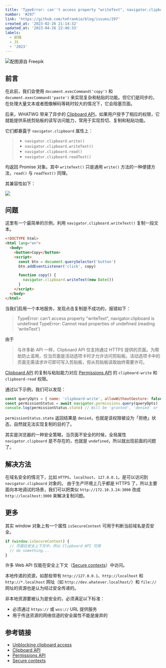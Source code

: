 ```yaml
---
title: 'TypeError: can''t access property "writeText", navigator.clipboard is undefined'
number: '#297'
link: 'https://github.com/toFrankie/blog/issues/297'
created_at: '2023-02-26 21:14:32'
updated_at: '2023-04-26 22:40:33'
labels:
  - 前端
  - JS
  - '2023'
---
```

![配图源自 Freepik](https://upload-images.jianshu.io/upload_images/5128488-09ee2c9decfa699c.jpg?imageMogr2/auto-orient/strip%7CimageView2/2/w/1240)


## 前言

在此前，我们会使用 `document.execCommand('copy')` 和 `document.execCommand('paste')` 来实现复杂和粘贴的功能。但它们是同步的，在处理大量文本或者图像解码等耗时较大的情况下，它会阻塞页面。

后来，WHATWG 带来了异步的 [Clipboard API](https://developer.mozilla.org/zh-CN/docs/Web/API/Clipboard_API)，如果用户授予了相应的权限，它就能提供系统剪贴板的读写访问能力，常用于实现剪切、复制和粘贴功能。

它们都暴露于 `navigator.clipboard` 属性上：

> * `navigator.clipboard.write()`
> * `navigator.clipboard.writeText()`
> * `navigator.clipboard.read()`
> * `navigator.clipboard.readText()`

均返回 Promise 对象。其中 `writeText()` 只是通用 `write()` 方法的一种便捷方法，`read()` 与 `readText()` 同理。

其兼容性如下：

![](https://upload-images.jianshu.io/upload_images/5128488-ca54eae2c93f74f6.png?imageMogr2/auto-orient/strip%7CimageView2/2/w/1240)

## 问题

这里有一个最简单的示例，利用 `navigator.clipboard.writeText()` 复制一段文本。
```html
<!DOCTYPE html>
<html lang="en">
  <body>
    <button>Copy</button>
    <script>
      const btn = document.querySelector('button')
      btn.addEventListener('click', copy)

      function copy() {
        navigator.clipboard.writeText(new Date())
      }
    </script>
  </body>
</html>
```

当我们启用一个本地服务，发现点击复制是不成功的，报错如下：

> TypeError: can't access property "writeText", navigator.clipboard is undefined
> TypeError: Cannot read properties of undefined (reading 'writeText')

由于

> 与许多新 API 一样，Clipboard API 仅支持通过 HTTPS 提供的页面。为帮助防止滥用，仅当页面是活动选项卡时才允许访问剪贴板。活动选项卡中的页面无需请求许可即可写入剪贴板，但从剪贴板读取始终需要许可。

[Clipboard API](https://developer.mozilla.org/zh-CN/docs/Web/API/Clipboard_API) 的复制与粘贴能力对应 [Permissions API](https://developer.mozilla.org/zh-CN/docs/Web/API/Permissions_API) 的 `clipboard-write` 和 `clipboard-read` 权限。

通过以下示例，我们可以发现：

```js
const queryOpts = { name: 'clipboard-write', allowWithoutGesture: false }
const permissionStatus = await navigator.permissions.query(queryOpts)
console.log(permissionStatus.state) // Will be 'granted', 'denied' or 'prompt'
```

`permissionStatus.state` 返回结果是 `denied`，也就是该权限被设为「拒绝」状态，自然就无法实现复制的目的了。

其实是浏览器的一种安全策略，当页面不安全的时候，全局属性 `navigator.clipboard` 是不存在的，也就是 `undefined`，所以就出现前面的问题了。

## 解决方法

在域名安全的情况下，比如 `HTTPS`、`localhost`、`127.0.0.1`，是可以访问到 `navigator.clipboard` 对象的。
由于生产环境上几乎都是 HTTPS 了，所以主要面向本地调试的场景，我们可以把类似 `http://172.10.3.24:3000` 改成 `http://localhost:3000` 来解决复制问题。

## 更多

其实 window 对象上有一个属性 `isSecureContext` 可用于判断当前域名是否安全。

```js
if (window.isSecureContext) {
  // 页面在安全上下文中，所以 Clipboard API 可用
  // do something...
}
```

许多 Web API 仅能在安全上下文（[Secure contexts](https://developer.mozilla.org/zh-CN/docs/Web/Security/Secure_Contexts)）中访问。

本地传递的资源，如那些带有 `http://127.0.0.1`、`http://localhost` 和 `http://*.localhost` 网址（如 `http://dev.whatever.localhost/`）和 `file://` 网址的资源也是认为经过安全传递的。

非本地资源要被认为是安全的，必须满足以下标准：

* 必须通过 `https://` 或 `wss://` URL 提供服务
* 用于传送资源的网络信道的安全属性不能是废弃的


## 参考链接

* [Unblocking clipboard access](https://web.dev/async-clipboard/)
* [Clipboard API](https://developer.mozilla.org/zh-CN/docs/Web/API/Clipboard_API)
* [Permissions API](https://developer.mozilla.org/zh-CN/docs/Web/API/Permissions_API)
* [Secure contexts](https://developer.mozilla.org/zh-CN/docs/Web/Security/Secure_Contexts)
